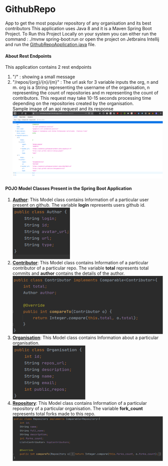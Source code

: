 # GithubRepo
App to get the most popular repository of any organisation and its best contributors
This application uses Java 8 and it is a Maven Spring Boot Project.
To Run this Project Locally on your system you can either run the command : 
./mvnw spring-boot:run or open the project on Jetbrains Intellij and run the <a href="https://github.com/mufaddalnaya/GithubRepo/blob/master/src/main/java/com/almabase/GithubRepo/GithubRepoApplication.java">GithubRepoApplication.java</a> file.
<br>

<h4> About Rest Endpoints </h4>
This application contains 2 rest endpoints
<ol>
<li>"/" : showing a small message</li>
<li>"/repos/{org}/{n}/{m}" : The url ask for 3 variable inputs the org, n and m. org is a String representing the username of the organisation, n representing the count of repositories and m representing the count of contributors. 
This request may take 10-15 seconds processing time depending on the repositories created by the organisation.
<br> Sample image of an api request and its response<br><img src="https://github.com/mufaddalnaya/GithubRepo/blob/master/Screenshots/Api.png"></li>
</ol>

<h4>POJO Model Classes Present in the Spring Boot Application</h4>
<ol>
<li> <b><a href="https://github.com/mufaddalnaya/GithubRepo/blob/master/src/main/java/com/almabase/GithubRepo/Models/Author.java">Author</a></b>: This Model class contains Information of a particular user present on github. The variable <b>login</b> represents users github id.<br>
  <img src="https://github.com/mufaddalnaya/GithubRepo/blob/master/Screenshots/Author.png?raw=true">
<li> <b><a href="https://github.com/mufaddalnaya/GithubRepo/blob/master/src/main/java/com/almabase/GithubRepo/Models/Contributor.java">Contributor</a></b>: This Model class contains Information of a particular contributor of a particular repo. The variable <b>total</b> represents total commits and <b>author</b> contains the details of the author.<br>
  <img src="https://github.com/mufaddalnaya/GithubRepo/blob/master/Screenshots/Contributor.png?raw=true">
<li> <b><a href="https://github.com/mufaddalnaya/GithubRepo/blob/master/src/main/java/com/almabase/GithubRepo/Models/Organisation.java">Organisation</a></b>: This Model class contains Information about a particular organisation.<br>
  <img src="https://github.com/mufaddalnaya/GithubRepo/blob/master/Screenshots/Organisation.png?raw=true">
<li> <b><a href="https://github.com/mufaddalnaya/GithubRepo/blob/master/src/main/java/com/almabase/GithubRepo/Models/Repository.java">Repository</a></b>: This Model class contains Information of a particular repository of a particular organisation. The variable <b>fork_count</b> represents total forks made to this repo. <br>
  <img src="https://github.com/mufaddalnaya/GithubRepo/blob/master/Screenshots/Repository.png?raw=true">
</ol>
